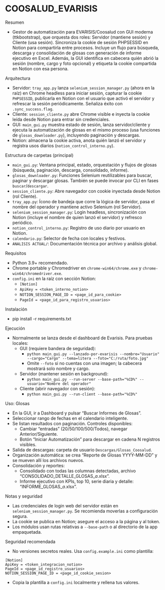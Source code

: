 # COOSALUD_EVARISIS

Resumen

- Gestor de automatización para EVARISIS/Coosalud con GUI moderna (ttkbootstrap), que orquesta dos roles: Servidor (mantiene sesión) y Cliente (usa sesión). Sincroniza la cookie de sesión PHPSESSID en Notion para compartirla entre procesos. Incluye un flujo para búsqueda, descarga y consolidación de glosas con generación de informe ejecutivo en Excel. Además, la GUI identifica en cabecera quién abrió la sesión (nombre, cargo y foto opcional) y etiqueta la cookie compartida en Notion con esa persona.

Arquitectura

- Servidor: `tray_app.py` lanza `selenium_session_manager.py` (ahora en la raíz) en Chrome headless para iniciar sesión, capturar la cookie `PHPSESSID`, publicarla en Notion con el usuario que activó el servidor y refrescar la sesión periódicamente. Señaliza éxito con `.sync_success.flag`.
- Cliente: `session_cliente.py` abre Chrome visible e inyecta la cookie leída desde Notion para entrar sin credenciales.
- GUI: `main_gui.py` muestra estado de sesión, lanza servidor/cliente y ejecuta la automatización de glosas en el mismo proceso (usa funciones de `glosas_downloader.py`), incluyendo paginación y descargas.
- Notion: almacena la cookie activa, anota quién lanzó el servidor y registra usos diarios (`notion_control_interno.py`).

Estructura de carpetas (principal)

- `main_gui.py`: Ventana principal, estado, orquestación y flujos de glosas (búsqueda, paginación, descarga, consolidado, informe).
- `glosas_downloader.py`: Funciones Selenium reutilizables para buscar, paginar y descargar glosas. También se puede invocar por CLI en fases `buscar`/`descargar`.
- `session_cliente.py`: Abre navegador con cookie inyectada desde Notion (rol Cliente).
- `tray_app.py`: Ícono de bandeja que corre la lógica de servidor, pasa el nombre del operador y mantiene activo Selenium (rol Servidor).
- `selenium_session_manager.py`: Login headless, sincronización con Notion (incluye el nombre de quien lanzó el servidor) y refresco periódico.
- `notion_control_interno.py`: Registro de uso diario por usuario en Notion.
- `calendario.py`: Selector de fecha con locales y festivos.
- `ANALISIS ACTUAL/`: Documentación técnica por archivo y análisis global.

Requisitos

- Python 3.9+ recomendado.
- Chrome portable y Chromedriver en `chrome-win64/chrome.exe` y `chrome-win64/chromedriver.exe`.
- `config.ini` en la raíz con sección Notion:
  - `[Notion]`
  - `ApiKey = <token_interno_notion>`
  - `NOTION_SESSION_PAGE_ID = <page_id_para_cookie>`
  - `PageId = <page_id_para_registro_usuarios>`

Instalación

- pip install -r requirements.txt

Ejecución

- Normalmente se lanza desde el dashboard de Evarisis. Para pruebas locales:
  - GUI (requiere bandera de seguridad):
    - `python main_gui.py --lanzado-por-evarisis --nombre="Usuario" --cargo="Cargo" --tema=litera --foto="C:/ruta/foto.jpg"`
    - Omite `--foto` si no cuentas con una imagen; la cabecera mostrará solo nombre y cargo.
  - Servidor (mantener sesión en background):
    - `python main_gui.py --run-server --base-path="%CD%" --usuario="Nombre del operador"`
  - Cliente (abrir navegador con sesión):
    - `python main_gui.py --run-client --base-path="%CD%"`

Uso: Glosas

- En la GUI, ir a Dashboard y pulsar “Buscar Informes de Glosas”.
- Seleccionar rango de fechas en el calendario inteligente.
- Se listan resultados con paginación. Controles disponibles:
  - Cambiar “entradas” (20/50/100/500/Todos), navegar Anterior/Siguiente.
  - Botón “Iniciar Automatización” para descargar en cadena N registros visibles.
- Salida de descargas: carpeta de usuario `Descargas/Glosas_Coosalud`.
- Organización automática: se crea “Reporte de Glosas YYYY-MM-DD” y se mueven allí los archivos nuevos.
- Consolidación y reportes:
  - Consolidado con todas las columnas detectadas, archivo “CONSOLIDADO_DETALLE_GLOSAS_<ini>_a_<fin>.xlsx”.
  - Informe ejecutivo con KPIs, top 10, serie diaria y detalle: “INFORME_GLOSAS_<ini>_a_<fin>.xlsx”.

Notas y seguridad

- Las credenciales de login web del servidor están en `selenium_session_manager.py`. Se recomienda moverlas a configuración segura.
- La cookie se publica en Notion; asegure el acceso a la página y al token.
- Los módulos usan rutas relativas a `--base-path` o al directorio de la app empaquetada.

Seguridad recomendada

- No versiones secretos reales. Usa `config.example.ini` como plantilla:

```
[Notion]
ApiKey = <token_integracion_notion>
PageId = <page_id_registro_usuarios>
NOTION_SESSION_PAGE_ID = <page_id_cookie_sesion>
```

- Copia la plantilla a `config.ini` localmente y rellena tus valores.

